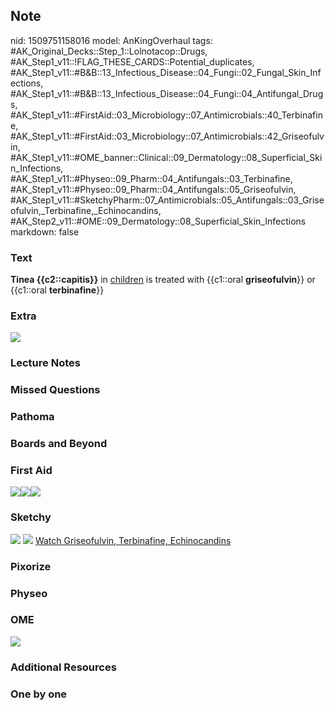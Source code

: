 ## Note
nid: 1509751158016
model: AnKingOverhaul
tags: #AK_Original_Decks::Step_1::Lolnotacop::Drugs, #AK_Step1_v11::!FLAG_THESE_CARDS::Potential_duplicates, #AK_Step1_v11::#B&B::13_Infectious_Disease::04_Fungi::02_Fungal_Skin_Infections, #AK_Step1_v11::#B&B::13_Infectious_Disease::04_Fungi::04_Antifungal_Drugs, #AK_Step1_v11::#FirstAid::03_Microbiology::07_Antimicrobials::40_Terbinafine, #AK_Step1_v11::#FirstAid::03_Microbiology::07_Antimicrobials::42_Griseofulvin, #AK_Step1_v11::#OME_banner::Clinical::09_Dermatology::08_Superficial_Skin_Infections, #AK_Step1_v11::#Physeo::09_Pharm::04_Antifungals::03_Terbinafine, #AK_Step1_v11::#Physeo::09_Pharm::04_Antifungals::05_Griseofulvin, #AK_Step1_v11::#SketchyPharm::07_Antimicrobials::05_Antifungals::03_Griseofulvin,_Terbinafine,_Echinocandins, #AK_Step2_v11::#OME::09_Dermatology::08_Superficial_Skin_Infections
markdown: false

### Text
<b>Tinea {{c2::capitis}}</b> in <u>children</u> is treated with
{{c1::oral <b>griseofulvin</b>}} or {{c1::oral <b>terbinafine</b>}}

### Extra
<img src="paste-28321014350170.jpg">

### Lecture Notes


### Missed Questions


### Pathoma


### Boards and Beyond


### First Aid
<img src="paste-468138550362115.jpg"><img src=
"paste-192642168127491.jpg"><img src="paste-194665097723907.jpg">

### Sketchy
<img src="paste-10432475561987.jpg"> <img src=
"Screen%20Shot%202020-01-28%20at%206.25.00%20PM.png"> <a href=
"https://dashboard.sketchy.com/study/medical/courses/medical-pharmacology/units/medical-pharmacology-antimicrobials/videos/medical-pharmacology-antimicrobials-antifungals-griseofulvin-terbinafine-echinocandins?utm_source=anki&utm_medium=partnership&utm_campaign=february_update&utm_content=medical">
Watch Griseofulvin, Terbinafine, Echinocandins</a>

### Pixorize


### Physeo


### OME
<div class="ome-widget">
  <a href=
  "https://onlinemeded.org/spa/dermatology/superficial-skin-infections/acquire?ref=anki">
  <img src="_OME_AnkiFlashcards_Lesson_4.png"></a>
</div>

### Additional Resources


### One by one

